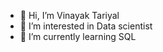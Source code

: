 - 👋 Hi, I’m Vinayak Tariyal 
- 👀 I’m interested in Data scientist 
- 🌱 I’m currently learning SQL 
  
  

<!---
Vinayak-Tariyal/Vinayak-Tariyal is a ✨ special ✨ repository because its `README.md` (this file) appears on your GitHub profile.
You can click the Preview link to take a look at your changes.
--->
